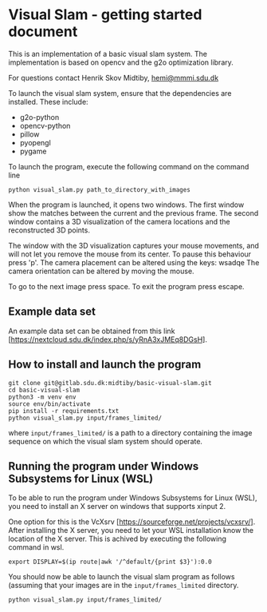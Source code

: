 # Visual Slam - getting started document

This is an implementation of a basic visual slam system.
The implementation is based on opencv and the g2o optimization library.

For questions contact Henrik Skov Midtiby, hemi@mmmi.sdu.dk

To launch the visual slam system, ensure that the dependencies are installed.
These include:
- g2o-python
- opencv-python
- pillow
- pyopengl
- pygame

To launch the program, execute the following command on the command line
```
python visual_slam.py path_to_directory_with_images
```

When the program is launched, it opens two windows.
The first window show the matches between the current and the previous frame.
The second window contains a 3D visualization of the camera locations and the reconstructed 3D points.

The window with the 3D visualization captures your mouse movements, and will not let you remove the mouse from its center.
To pause this behaviour press 'p'.
The camera placement can be altered using the keys: wsadqe
The camera orientation can be altered by moving the mouse.

To go to the next image press space.
To exit the program press escape.


## Example data set

An example data set can be obtained from this link
[https://nextcloud.sdu.dk/index.php/s/yRnA3xJMEq8DGsH].


## How to install and launch the program

```
git clone git@gitlab.sdu.dk:midtiby/basic-visual-slam.git
cd basic-visual-slam
python3 -m venv env 
source env/bin/activate
pip install -r requirements.txt
python visual_slam.py input/frames_limited/
```
where `input/frames_limited/` is a path to a directory containing the image 
sequence on which the visual slam system should operate. 


## Running the program under Windows Subsystems for Linux (WSL)

To be able to run the program under Windows Subsystems for Linux (WSL), you 
need to install an X server on windows that supports xinput 2.

One option for this is the VcXsrv [https://sourceforge.net/projects/vcxsrv/].
After installing the X server, you need to let your WSL installation know the location of the X server.
This is achived by executing the following command in wsl.
	
```
export DISPLAY=$(ip route|awk '/^default/{print $3}'):0.0
```

You should now be able to launch the visual slam program as follows (assuming 
that your images are in the `input/frames_limited` directory.
```
python visual_slam.py input/frames_limited/
```
